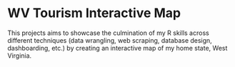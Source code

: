 # WV Tourism Interactive Map

This projects aims to showcase the culmination of my R skills across different techniques (data wrangling, web scraping, database design, dashboarding, etc.) by creating an interactive map of my home state, West Virginia.
